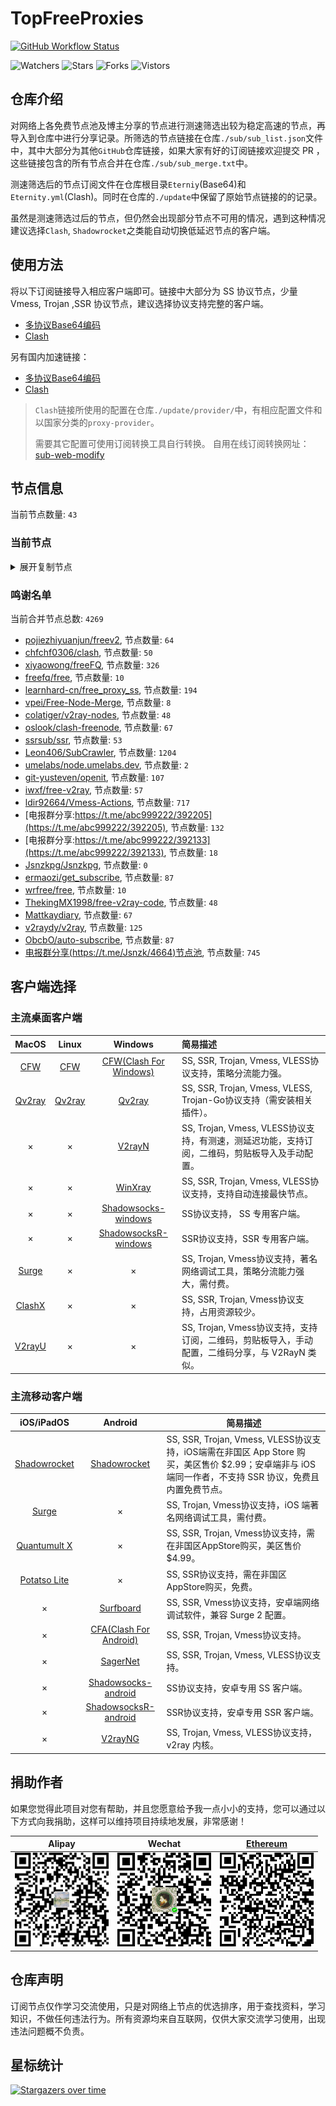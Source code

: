 # TopFreeProxies
[![GitHub Workflow Status](https://img.shields.io/github/workflow/status/alanbobs999/topfreeproxies/sub_merge?label=sub_merge)](https://github.com/alanbobs999/TopFreeProxies/actions/workflows/sub_merge.yml) 

![Watchers](https://img.shields.io/github/watchers/alanbobs999/topfreeproxies) ![Stars](https://img.shields.io/github/stars/alanbobs999/topfreeproxies) ![Forks](https://img.shields.io/github/forks/alanbobs999/topfreeproxies) ![Vistors](https://visitor-badge.laobi.icu/badge?page_id=alanbobs999.topfreeproxies)

## 仓库介绍
对网络上各免费节点池及博主分享的节点进行测速筛选出较为稳定高速的节点，再导入到仓库中进行分享记录。所筛选的节点链接在仓库`./sub/sub_list.json`文件中，其中大部分为其他`GitHub`仓库链接，如果大家有好的订阅链接欢迎提交 PR ，这些链接包含的所有节点合并在仓库`./sub/sub_merge.txt`中。

测速筛选后的节点订阅文件在仓库根目录`Eterniy`(Base64)和`Eternity.yml`(Clash)。同时在仓库的`./update`中保留了原始节点链接的的记录。

虽然是测速筛选过后的节点，但仍然会出现部分节点不可用的情况，遇到这种情况建议选择`Clash`, `Shadowrocket`之类能自动切换低延迟节点的客户端。

## 使用方法
将以下订阅链接导入相应客户端即可。链接中大部分为 SS 协议节点，少量 Vmess, Trojan ,SSR 协议节点，建议选择协议支持完整的客户端。

- [多协议Base64编码](https://raw.githubusercontent.com/alanbobs999/TopFreeProxies/master/Eternity)
- [Clash](https://raw.githubusercontent.com/alanbobs999/TopFreeProxies/master/Eternity.yml)

另有国内加速链接：

- [多协议Base64编码](https://raw.fastgit.org/alanbobs999/TopFreeProxies/master/Eternity)
- [Clash](https://raw.fastgit.org/alanbobs999/TopFreeProxies/master/Eternity.yml)

>`Clash`链接所使用的配置在仓库`./update/provider/`中，有相应配置文件和以国家分类的`proxy-provider`。
>
>需要其它配置可使用订阅转换工具自行转换。
>自用在线订阅转换网址：[sub-web-modify](https://sub.v1.mk/)

## 节点信息
当前节点数量: `43`
### 当前节点
<details>
  <summary>展开复制节点</summary>

    vmess://ewogICJ2IjogMiwKICAicHMiOiAi8J+HrfCfh7BISy0xMy45NC41OC4yMTYtMDAiLAogICJhZGQiOiAiYXp1cmUtZjRzLWhrLTEuZm9yd2FyZHNlcnZlci54eXoiLAogICJwb3J0IjogNDM3OTAsCiAgImlkIjogIjNiMDc0NDdlLTk0Y2YtNGQ3Mi05NmM2LWQwYTUzOTA5ODA0OSIsCiAgImFpZCI6IDAsCiAgInNjeSI6ICJhdXRvIiwKICAibmV0IjogIndzIiwKICAidHlwZSI6IG51bGwsCiAgImhvc3QiOiAiYXp1cmUtZjRzLWhrLTEuZm9yd2FyZHNlcnZlci54eXoiLAogICJwYXRoIjogIi8iLAogICJ0bHMiOiBmYWxzZSwKICAic25pIjogIiIKfQ==
    vmess://ewogICJ2IjogMiwKICAicHMiOiAi8J+HrfCfh7BISy0xMy45NC41OC4yMTYtMDEiLAogICJhZGQiOiAiYXp1cmUtZjRzLWhrLTEuZm9yd2FyZHNlcnZlci54eXoiLAogICJwb3J0IjogMzY0MjUsCiAgImlkIjogIjNiMDc0NDdlLTk0Y2YtNGQ3Mi05NmM2LWQwYTUzOTA5ODA0OSIsCiAgImFpZCI6IDAsCiAgInNjeSI6ICJhdXRvIiwKICAibmV0IjogIndzIiwKICAidHlwZSI6IG51bGwsCiAgImhvc3QiOiAiYXp1cmUtZjRzLWhrLTEuZm9yd2FyZHNlcnZlci54eXoiLAogICJwYXRoIjogIi8iLAogICJ0bHMiOiBmYWxzZSwKICAic25pIjogIiIKfQ==
    vmess://ewogICJ2IjogMiwKICAicHMiOiAi8J+HrfCfh7BISy0xMy45NC41OC4yMTYtMDIiLAogICJhZGQiOiAiYXp1cmUtZjRzLWhrLTEuZm9yd2FyZHNlcnZlci54eXoiLAogICJwb3J0IjogNDk2MzEsCiAgImlkIjogIjNiMDc0NDdlLTk0Y2YtNGQ3Mi05NmM2LWQwYTUzOTA5ODA0OSIsCiAgImFpZCI6IDAsCiAgInNjeSI6ICJhdXRvIiwKICAibmV0IjogIndzIiwKICAidHlwZSI6IG51bGwsCiAgImhvc3QiOiAiYXp1cmUtZjRzLWhrLTEuZm9yd2FyZHNlcnZlci54eXoiLAogICJwYXRoIjogIi8iLAogICJ0bHMiOiBmYWxzZSwKICAic25pIjogIiIKfQ==
    vmess://ewogICJ2IjogMiwKICAicHMiOiAi8J+HrfCfh7BISy0xMTEuMjguMy4xMTAtMDMiLAogICJhZGQiOiAiaWVwbC1rbi1oa2JncC1yLTEuZm9yd2FyZHNlcnZlci54eXoiLAogICJwb3J0IjogNDMzMjAsCiAgImlkIjogIjNiMDc0NDdlLTk0Y2YtNGQ3Mi05NmM2LWQwYTUzOTA5ODA0OSIsCiAgImFpZCI6IDAsCiAgInNjeSI6ICJhdXRvIiwKICAibmV0IjogIndzIiwKICAidHlwZSI6IG51bGwsCiAgImhvc3QiOiAiaWVwbC1rbi1oa2JncC1yLTEuZm9yd2FyZHNlcnZlci54eXoiLAogICJwYXRoIjogIi8iLAogICJ0bHMiOiBmYWxzZSwKICAic25pIjogIiIKfQ==
    vmess://ewogICJ2IjogMiwKICAicHMiOiAi8J+HrfCfh7BISy0xMy45NC41OC4yMTYtMDQiLAogICJhZGQiOiAiYXp1cmUtZjRzLWhrLTEuZm9yd2FyZHNlcnZlci54eXoiLAogICJwb3J0IjogMzUxODcsCiAgImlkIjogIjNiMDc0NDdlLTk0Y2YtNGQ3Mi05NmM2LWQwYTUzOTA5ODA0OSIsCiAgImFpZCI6IDAsCiAgInNjeSI6ICJhdXRvIiwKICAibmV0IjogIndzIiwKICAidHlwZSI6IG51bGwsCiAgImhvc3QiOiAiYXp1cmUtZjRzLWhrLTEuZm9yd2FyZHNlcnZlci54eXoiLAogICJwYXRoIjogIi8iLAogICJ0bHMiOiBmYWxzZSwKICAic25pIjogIiIKfQ==
    vmess://ewogICJ2IjogMiwKICAicHMiOiAi8J+HrfCfh7BISy0xMTEuMjguMy4xMTAtMDUiLAogICJhZGQiOiAiaWVwbC1rbi1oa2JncC1yLTEuZm9yd2FyZHNlcnZlci54eXoiLAogICJwb3J0IjogMzAzMzIsCiAgImlkIjogIjNiMDc0NDdlLTk0Y2YtNGQ3Mi05NmM2LWQwYTUzOTA5ODA0OSIsCiAgImFpZCI6IDAsCiAgInNjeSI6ICJhdXRvIiwKICAibmV0IjogIndzIiwKICAidHlwZSI6IG51bGwsCiAgImhvc3QiOiAiaWVwbC1rbi1oa2JncC1yLTEuZm9yd2FyZHNlcnZlci54eXoiLAogICJwYXRoIjogIi8iLAogICJ0bHMiOiBmYWxzZSwKICAic25pIjogIiIKfQ==
    vmess://ewogICJ2IjogMiwKICAicHMiOiAi8J+HuvCfh7hVUy0xNTIuNzAuMTE5LjI0Mi0wNiIsCiAgImFkZCI6ICJ1c2FhZG0ub3JhY2xldXNhLm1sIiwKICAicG9ydCI6IDIwNTMsCiAgImlkIjogImQ5ZDI0Y2U0LTdhZjQtNDdiNi04NGEwLTZkZDEzYzhhNWM4ZCIsCiAgImFpZCI6IDAsCiAgInNjeSI6ICJhdXRvIiwKICAibmV0IjogIndzIiwKICAidHlwZSI6IG51bGwsCiAgImhvc3QiOiAidXNhYWRtLm9yYWNsZXVzYS5tbCIsCiAgInBhdGgiOiAiLyIsCiAgInRscyI6IGZhbHNlLAogICJzbmkiOiAiIgp9
    vmess://ewogICJ2IjogMiwKICAicHMiOiAi8J+HrfCfh7BISy0xMy45NC41OC4yMTYtMDciLAogICJhZGQiOiAiYXp1cmUtZjRzLWhrLTEuZm9yd2FyZHNlcnZlci54eXoiLAogICJwb3J0IjogNDkzMTgsCiAgImlkIjogIjNiMDc0NDdlLTk0Y2YtNGQ3Mi05NmM2LWQwYTUzOTA5ODA0OSIsCiAgImFpZCI6IDAsCiAgInNjeSI6ICJhdXRvIiwKICAibmV0IjogIndzIiwKICAidHlwZSI6IG51bGwsCiAgImhvc3QiOiAiYXp1cmUtZjRzLWhrLTEuZm9yd2FyZHNlcnZlci54eXoiLAogICJwYXRoIjogIi8iLAogICJ0bHMiOiBmYWxzZSwKICAic25pIjogIiIKfQ==
    vmess://ewogICJ2IjogMiwKICAicHMiOiAi8J+HrfCfh7BISy0xMTkuMTQ3LjIuMjQ4LTA4IiwKICAiYWRkIjogIjExOS4xNDcuMi4yNDgiLAogICJwb3J0IjogNTA1ODEsCiAgImlkIjogImE0NDIwMDJhLWFhYmItNDM4OC05OTg0LTcxMTJiMzNhOWYyYiIsCiAgImFpZCI6IDAsCiAgInNjeSI6ICJhdXRvIiwKICAibmV0IjogIndzIiwKICAidHlwZSI6IG51bGwsCiAgImhvc3QiOiAiMTE5LjE0Ny4yLjI0OCIsCiAgInBhdGgiOiAiLyIsCiAgInRscyI6IGZhbHNlLAogICJzbmkiOiAiIgp9
    vmess://ewogICJ2IjogMiwKICAicHMiOiAi8J+HpvCfh7ZDSC0xNDAuMjM4LjE3NS4yMTMtMDkiLAogICJhZGQiOiAic3cyLm9yYWNsZXVzYS5tbCIsCiAgInBvcnQiOiA5ODAsCiAgImlkIjogImQ5ZDI0Y2U0LTdhZjQtNDdiNi04NGEwLTZkZDEzYzhhNWM4ZCIsCiAgImFpZCI6IDAsCiAgInNjeSI6ICJhdXRvIiwKICAibmV0IjogIndzIiwKICAidHlwZSI6IG51bGwsCiAgImhvc3QiOiAic3cyLm9yYWNsZXVzYS5tbCIsCiAgInBhdGgiOiAiLyIsCiAgInRscyI6IGZhbHNlLAogICJzbmkiOiAiIgp9
    vmess://ewogICJ2IjogMiwKICAicHMiOiAi8J+HuvCfh7hVUy0yMDkuOTQuNTYuMTUyLTEwIiwKICAiYWRkIjogIjIwOS45NC41Ni4xNTIiLAogICJwb3J0IjogNDQzLAogICJpZCI6ICIzMDMzZTE1Ny1mZGMzLTQ3YzAtYWUzMi1mYzRmZTY1ZmM2NGQiLAogICJhaWQiOiAwLAogICJzY3kiOiAiYXV0byIsCiAgIm5ldCI6ICJ3cyIsCiAgInR5cGUiOiBudWxsLAogICJob3N0IjogIjIwOS45NC41Ni4xNTIiLAogICJwYXRoIjogIi85YXBRYWJ5ZzlsZSIsCiAgInRscyI6IGZhbHNlLAogICJzbmkiOiAiIgp9
    vmess://ewogICJ2IjogMiwKICAicHMiOiAi8J+HpvCfh7ZBRS0xOTMuMTIzLjkwLjEyNi0xMSIsCiAgImFkZCI6ICJiaS5vcmFjbGV1c2EubWwiLAogICJwb3J0IjogMjA1MywKICAiaWQiOiAiZDlkMjRjZTQtN2FmNC00N2I2LTg0YTAtNmRkMTNjOGE1YzhkIiwKICAiYWlkIjogMCwKICAic2N5IjogImF1dG8iLAogICJuZXQiOiAid3MiLAogICJ0eXBlIjogbnVsbCwKICAiaG9zdCI6ICJiaS5vcmFjbGV1c2EubWwiLAogICJwYXRoIjogIi8iLAogICJ0bHMiOiBmYWxzZSwKICAic25pIjogIiIKfQ==
    vmess://ewogICJ2IjogMiwKICAicHMiOiAi8J+HrfCfh7BISy0xMy45NC41OC4yMTYtMTIiLAogICJhZGQiOiAiYXp1cmUtZjRzLWhrLTEuZm9yd2FyZHNlcnZlci54eXoiLAogICJwb3J0IjogNDQ5ODYsCiAgImlkIjogIjNiMDc0NDdlLTk0Y2YtNGQ3Mi05NmM2LWQwYTUzOTA5ODA0OSIsCiAgImFpZCI6IDAsCiAgInNjeSI6ICJhdXRvIiwKICAibmV0IjogIndzIiwKICAidHlwZSI6IG51bGwsCiAgImhvc3QiOiAiYXp1cmUtZjRzLWhrLTEuZm9yd2FyZHNlcnZlci54eXoiLAogICJwYXRoIjogIi8iLAogICJ0bHMiOiBmYWxzZSwKICAic25pIjogIiIKfQ==
    vmess://ewogICJ2IjogMiwKICAicHMiOiAi8J+HrfCfh7BISy0xMy45NC41OC4yMTYtMTMiLAogICJhZGQiOiAiYXp1cmUtZjRzLWhrLTEuZm9yd2FyZHNlcnZlci54eXoiLAogICJwb3J0IjogMzA1ODUsCiAgImlkIjogIjNiMDc0NDdlLTk0Y2YtNGQ3Mi05NmM2LWQwYTUzOTA5ODA0OSIsCiAgImFpZCI6IDAsCiAgInNjeSI6ICJhdXRvIiwKICAibmV0IjogIndzIiwKICAidHlwZSI6IG51bGwsCiAgImhvc3QiOiAiYXp1cmUtZjRzLWhrLTEuZm9yd2FyZHNlcnZlci54eXoiLAogICJwYXRoIjogIi8iLAogICJ0bHMiOiBmYWxzZSwKICAic25pIjogIiIKfQ==
    vmess://ewogICJ2IjogMiwKICAicHMiOiAi8J+HrfCfh7BISy0xMy45NC41OC4yMTYtMTQiLAogICJhZGQiOiAiYXp1cmUtZjRzLWhrLTEuZm9yd2FyZHNlcnZlci54eXoiLAogICJwb3J0IjogMzI0MzQsCiAgImlkIjogIjNiMDc0NDdlLTk0Y2YtNGQ3Mi05NmM2LWQwYTUzOTA5ODA0OSIsCiAgImFpZCI6IDAsCiAgInNjeSI6ICJhdXRvIiwKICAibmV0IjogIndzIiwKICAidHlwZSI6IG51bGwsCiAgImhvc3QiOiAiYXp1cmUtZjRzLWhrLTEuZm9yd2FyZHNlcnZlci54eXoiLAogICJwYXRoIjogIi8iLAogICJ0bHMiOiBmYWxzZSwKICAic25pIjogIiIKfQ==
    vmess://ewogICJ2IjogMiwKICAicHMiOiAi8J+HrfCfh7BISy0xMy45NC41OC4yMTYtMTUiLAogICJhZGQiOiAiYXp1cmUtZjRzLWhrLTEuZm9yd2FyZHNlcnZlci54eXoiLAogICJwb3J0IjogNDE5NTUsCiAgImlkIjogIjNiMDc0NDdlLTk0Y2YtNGQ3Mi05NmM2LWQwYTUzOTA5ODA0OSIsCiAgImFpZCI6IDAsCiAgInNjeSI6ICJhdXRvIiwKICAibmV0IjogIndzIiwKICAidHlwZSI6IG51bGwsCiAgImhvc3QiOiAiYXp1cmUtZjRzLWhrLTEuZm9yd2FyZHNlcnZlci54eXoiLAogICJwYXRoIjogIi8iLAogICJ0bHMiOiBmYWxzZSwKICAic25pIjogIiIKfQ==
    ss://cmM0LW1kNTpPZ2xxaElAaGsyOC5hZHZhbmNlZHZlY3RvcmV4dGVuc2lvbnMuY29tOjQ3ODgz#%F0%9F%87%AD%F0%9F%87%B0HK-211.99.100.11-16
    ss://cmM0LW1kNTpPZ2xxaElAaGsyOS5hZHZhbmNlZHZlY3RvcmV4dGVuc2lvbnMuY29tOjQ3ODgz#%F0%9F%87%AD%F0%9F%87%B0HK-211.99.100.11-17
    ss://cmM0LW1kNTpPZ2xxaElAaGsyMC5hZHZhbmNlZHZlY3RvcmV4dGVuc2lvbnMuY29tOjQ3ODgz#%F0%9F%87%AD%F0%9F%87%B0HK-211.99.100.9-18
    ss://YWVzLTI1Ni1nY206UmV4bkJnVTdFVjVBRHhHQDE2Ny44OC42My42MTo3MDAx#%F0%9F%87%BA%F0%9F%87%B8US-167.88.63.61-19
    ss://YWVzLTI1Ni1nY206VEV6amZBWXEySWp0dW9TQDE2Ny44OC42My42MTo2Njc5#%F0%9F%87%BA%F0%9F%87%B8US-167.88.63.61-20
    ss://YWVzLTI1Ni1nY206ZTRGQ1dyZ3BramkzUVlAMTY3Ljg4LjYzLjYxOjkxMDI=#%F0%9F%87%BA%F0%9F%87%B8US-167.88.63.61-21
    ss://YWVzLTI1Ni1nY206Rm9PaUdsa0FBOXlQRUdQQDM4LjkxLjEwMC4xMDI6NzMwNw==#%F0%9F%87%BA%F0%9F%87%B8US-38.91.100.102-22
    ss://cmM0LW1kNTpPZ2xxaElAaGszNC5hZHZhbmNlZHZlY3RvcmV4dGVuc2lvbnMuY29tOjQ3ODgz#%F0%9F%87%AD%F0%9F%87%B0HK-211.99.100.9-23
    ss://cmM0LW1kNTpPZ2xxaElAaXIwMS5hZHZhbmNlZHZlY3RvcmV4dGVuc2lvbnMuY29tOjQ3ODgz#%F0%9F%87%AD%F0%9F%87%B0HK-211.99.100.11-24
    ss://cmM0LW1kNTpPZ2xxaElAaGsxNy5hZHZhbmNlZHZlY3RvcmV4dGVuc2lvbnMuY29tOjQ3ODgz#%F0%9F%87%AD%F0%9F%87%B0HK-211.99.100.11-25
    ss://YWVzLTI1Ni1nY206ZTRGQ1dyZ3BramkzUVlAMTcyLjk5LjE5MC45Mjo5MTAy#%F0%9F%87%AC%F0%9F%87%A7GB-172.99.190.92-26
    ss://YWVzLTI1Ni1nY206VEV6amZBWXEySWp0dW9TQDE2OS4xOTcuMTQyLjk5OjY2OTc=#%F0%9F%87%BA%F0%9F%87%B8US-169.197.142.99-27
    ss://YWVzLTI1Ni1nY206Rm9PaUdsa0FBOXlQRUdQQDEzNC4xOTUuMTk2LjgxOjczMDc=#%F0%9F%87%A8%F0%9F%87%A6CA-134.195.196.81-28
    ss://YWVzLTI1Ni1nY206cEtFVzhKUEJ5VFZUTHRNQDE2OS4xOTcuMTQyLjk5OjQ0Mw==#%F0%9F%87%BA%F0%9F%87%B8US-169.197.142.99-29
    ss://YWVzLTI1Ni1nY206cEtFVzhKUEJ5VFZUTHRNQDE3Mi45OS4xOTAuOTI6NDQz#%F0%9F%87%AC%F0%9F%87%A7GB-172.99.190.92-30
    ss://YWVzLTI1Ni1nY206S2l4THZLendqZWtHMDBybUAxMzQuMTk1LjE5Ni44MTo4MDAw#%F0%9F%87%A8%F0%9F%87%A6CA-134.195.196.81-31
    ss://YWVzLTI1Ni1nY206ZzVNZUQ2RnQzQ1dsSklkQDEzNC4xOTUuMTk2LjgxOjUwMDM=#%F0%9F%87%A8%F0%9F%87%A6CA-134.195.196.81-32
    ss://YWVzLTI1Ni1nY206ZTRGQ1dyZ3BramkzUVlAMTM0LjE5NS4xOTYuMzo5MTAy#%F0%9F%87%A8%F0%9F%87%A6CA-134.195.196.3-33
    ss://YWVzLTI1Ni1nY206a0RXdlhZWm9UQmNHa0M0QDEzNC4xOTUuMTk2LjgxOjg4ODE=#%F0%9F%87%A8%F0%9F%87%A6CA-134.195.196.81-34
    ss://YWVzLTI1Ni1nY206Rm9PaUdsa0FBOXlQRUdQQDEzNC4xOTUuMTk2LjM6NzMwNw==#%F0%9F%87%A8%F0%9F%87%A6CA-134.195.196.3-35
    ss://YWVzLTI1Ni1jZmI6ZjhmN2FDemNQS2JzRjhwM0A0Ni4xODMuMTg1LjE1Ojk4OQ==#%F0%9F%87%A6%F0%9F%87%B6MK-46.183.185.15-36
    ss://YWVzLTI1Ni1nY206a0RXdlhZWm9UQmNHa0M0QDEzNC4xOTUuMTk2LjM6ODg4MQ==#%F0%9F%87%A8%F0%9F%87%A6CA-134.195.196.3-37
    ss://YWVzLTI1Ni1nY206UENubkg2U1FTbmZvUzI3QDE2OS4xOTcuMTQyLjk5OjgwOTA=#%F0%9F%87%BA%F0%9F%87%B8US-169.197.142.99-38
    ss://YWVzLTI1Ni1nY206cEtFVzhKUEJ5VFZUTHRNQDEzNC4xOTUuMTk2LjE4Nzo0NDM=#%F0%9F%87%A8%F0%9F%87%A6CA-134.195.196.187-39
    trojan://sharecentre@hkaz1.scsevers.cf:443?allowInsecure=1#%F0%9F%87%AD%F0%9F%87%B0HK-13.75.122.223-40
    trojan://7x42LetRa0@106.180.225.69:1443?allowInsecure=1#%F0%9F%87%AF%F0%9F%87%B5JP-106.180.225.69-41
    trojan://8ce38f17-b2be-453a-8d25-deec1a0aabba@jp10.holiganfan.com:10088?allowInsecure=1#%F0%9F%87%AF%F0%9F%87%B5JP-18.179.196.98-42
    

</details>

### 鸣谢名单
当前合并节点总数: `4269`
- [pojiezhiyuanjun/freev2](https://github.com/pojiezhiyuanjun/freev2), 节点数量: `64`
- [chfchf0306/clash](https://github.com/chfchf0306/clash), 节点数量: `50`
- [xiyaowong/freeFQ](https://github.com/xiyaowong/freeFQ), 节点数量: `326`
- [freefq/free](https://github.com/freefq/free), 节点数量: `10`
- [learnhard-cn/free_proxy_ss](https://github.com/learnhard-cn/free_proxy_ss), 节点数量: `194`
- [vpei/Free-Node-Merge](https://github.com/vpei/Free-Node-Merge), 节点数量: `8`
- [colatiger/v2ray-nodes](https://github.com/colatiger/v2ray-nodes), 节点数量: `48`
- [oslook/clash-freenode](https://github.com/oslook/clash-freenode), 节点数量: `67`
- [ssrsub/ssr](https://github.com/ssrsub/ssr), 节点数量: `53`
- [Leon406/SubCrawler](https://github.com/Leon406/SubCrawler), 节点数量: `1204`
- [umelabs/node.umelabs.dev](https://github.com/umelabs/node.umelabs.dev), 节点数量: `2`
- [git-yusteven/openit](https://github.com/git-yusteven/openit), 节点数量: `107`
- [iwxf/free-v2ray](https://github.com/iwxf/free-v2ray), 节点数量: `57`
- [ldir92664/Vmess-Actions](https://github.com/ldir92664/Vmess-Actions), 节点数量: `717`
- [电报群分享:https://t.me/abc999222/392205](https://t.me/abc999222/392205), 节点数量: `132`
- [电报群分享:https://t.me/abc999222/392133](https://t.me/abc999222/392133), 节点数量: `18`
- [Jsnzkpg/Jsnzkpg](https://github.com/Jsnzkpg/Jsnzkpg), 节点数量: `0`
- [ermaozi/get_subscribe](https://github.com/ermaozi/get_subscribe), 节点数量: `87`
- [wrfree/free](https://github.com/wrfree/free), 节点数量: `10`
- [ThekingMX1998/free-v2ray-code](https://github.com/ThekingMX1998/free-v2ray-code), 节点数量: `48`
- [Mattkaydiary](https://www.mattkaydiary.com), 节点数量: `67`
- [v2raydy/v2ray](https://github.com/v2raydy/v2ray), 节点数量: `125`
- [ObcbO/auto-subscribe](https://github.com/ObcbO/auto-subscribe), 节点数量: `87`
- [电报群分享(https://t.me/Jsnzk/4664)节点池](https://pool.jinxnet.xyz), 节点数量: `745`

## 客户端选择
### 主流桌面客户端
|                            MacOS                             |                            Linux                             |                           Windows                            | 简易描述                                           |
| :----------------------------------------------------------: | :----------------------------------------------------------: | :----------------------------------------------------------: | :------------------------------------------------- |
| [CFW](https://github.com/Fndroid/clash_for_windows_pkg/releases) | [CFW](https://github.com/Fndroid/clash_for_windows_pkg/releases) | [CFW(Clash For Windows)](https://github.com/Fndroid/clash_for_windows_pkg/releases) | SS, SSR, Trojan, Vmess, VLESS协议支持，策略分流能力强。            |
|     [Qv2ray](https://github.com/Qv2ray/Qv2ray/releases)      |     [Qv2ray](https://github.com/Qv2ray/Qv2ray/releases)      |     [Qv2ray](https://github.com/Qv2ray/Qv2ray/releases)      | SS, SSR, Trojan, Vmess, VLESS, Trojan-Go协议支持（需安装相关插件）。 |
|                              ×                               |                              ×                               |      [V2rayN](https://github.com/2dust/v2rayN/releases)      | SS, Trojan, Vmess, VLESS协议支持，有测速，测延迟功能，支持订阅，二维码，剪贴板导入及手动配置。                 |
|                              ×                               |                              ×                               |    [WinXray](https://github.com/TheMRLL/winxray/releases)    | SS, SSR, Trojan, Vmess, VLESS协议支持，支持自动连接最快节点。            |
|                              ×                               |                              ×                               | [Shadowsocks-windows](https://github.com/shadowsocks/shadowsocks-windows/releases) | SS协议支持， SS 专用客户端。                                       |
|                              ×                               |                              ×                               | [ShadowsocksR-windows](https://github.com/HMBSbige/ShadowsocksR-Windows/releases) | SSR协议支持，SSR 专用客户端。                                      |
|                [Surge](https://nssurge.com/)                 |                              ×                               |                              ×                               | SS, Trojan, Vmess协议支持，著名网络调试工具，策略分流能力强大，需付费。                        |
|   [ClashX](https://github.com/yichengchen/clashX/releases)   |                              ×                               |                              ×                               | SS, SSR, Trojan, Vmess协议支持，占用资源较少。                   |
|      [V2rayU](https://github.com/yanue/V2rayU/releases)      |                              ×                               |                              ×                               | SS, Trojan, Vmess协议支持，支持订阅，二维码，剪贴板导入，手动配置，二维码分享，与 V2RayN 类似。                        |

### 主流移动客户端
|                          iOS/iPadOS                          |                           Android                            | 简易描述                                                     |
| :----------------------------------------------------------: | :----------------------------------------------------------: | ------------------------------------------------------------ |
| [Shadowrocket](https://apps.apple.com/us/app/shadowrocket/id932747118) | [Shadowrocket](https://play.google.com/store/apps/details?id=com.v2cross.proxy) | SS, SSR, Trojan, Vmess, VLESS协议支持，iOS端需在非国区 App Store 购买，美区售价 $2.99；安卓端非与 iOS 端同一作者，不支持 SSR 协议，免费且内置免费节点。 |
|                [Surge](https://nssurge.com/)                 |                              ×                               | SS, Trojan, Vmess协议支持，iOS 端著名网络调试工具，需付费。                                  |
| [Quantumult X](https://apps.apple.com/us/app/quantumult-x/id1443988620) |                              ×                               | SS, SSR, Trojan, Vmess协议支持，需在非国区AppStore购买，美区售价$4.99。 |
| [Potatso Lite](https://apps.apple.com/us/app/potatso-lite/id1239860606) |                              ×                               | SS, SSR协议支持，需在非国区AppStore购买，免费。              |
|                              ×                               | [Surfboard](https://play.google.com/store/apps/details?id=com.getsurfboard) | SS, SSR, Vmess协议支持，安卓端网络调试软件，兼容 Surge 2 配置。 |
|                              ×                               | [CFA(Clash For Android)](https://github.com/Kr328/ClashForAndroid/releases) | SS, SSR, Trojan, Vmess协议支持。                             |
|                              ×                               |  [SagerNet](https://github.com/SagerNet/SagerNet/releases)   | SS, SSR, Trojan, Vmess, VLESS协议支持。                      |
|                              ×                               | [Shadowsocks-android](https://github.com/shadowsocks/shadowsocks-android/releases) | SS协议支持，安卓专用 SS 客户端。                                                 |
|                              ×                               | [ShadowsocksR-android](https://github.com/HMBSbige/ShadowsocksR-Android/releases) | SSR协议支持，安卓专用 SSR 客户端。                                                |
|                              ×                               |     [V2rayNG](https://github.com/2dust/v2rayNG/releases)     | SS, Trojan, Vmess, VLESS协议支持，v2ray 内核。                           |

## 捐助作者
如果您觉得此项目对您有帮助，并且您愿意给予我一点小小的支持，您可以通过以下方式向我捐助，这样可以维持项目持续地发展，非常感谢！

| Alipay | Wechat | [Ethereum](https://etherscan.io/address/0xa7736a92aca8325c1f57664ee9453d465343eabe) |
| :------: | :------: | :------: | 
| <img width="150" src="./utils/donate/alipay.png"> | <img width="150" src="./utils/donate/wechat.png"> | <img width="150" src="./utils/donate/ethereum.png"> | 

## 仓库声明
订阅节点仅作学习交流使用，只是对网络上节点的优选排序，用于查找资料，学习知识，不做任何违法行为。所有资源均来自互联网，仅供大家交流学习使用，出现违法问题概不负责。

## 星标统计
[![Stargazers over time](https://starchart.cc/alanbobs999/TopFreeProxies.svg)](https://starchart.cc/alanbobs999/TopFreeProxies)

